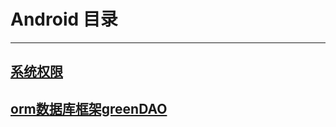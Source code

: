 # Android 目录 

----------------------------------

## [系统权限](./android/permission.md)

## [orm数据库框架greenDAO](./android/greendao.md)